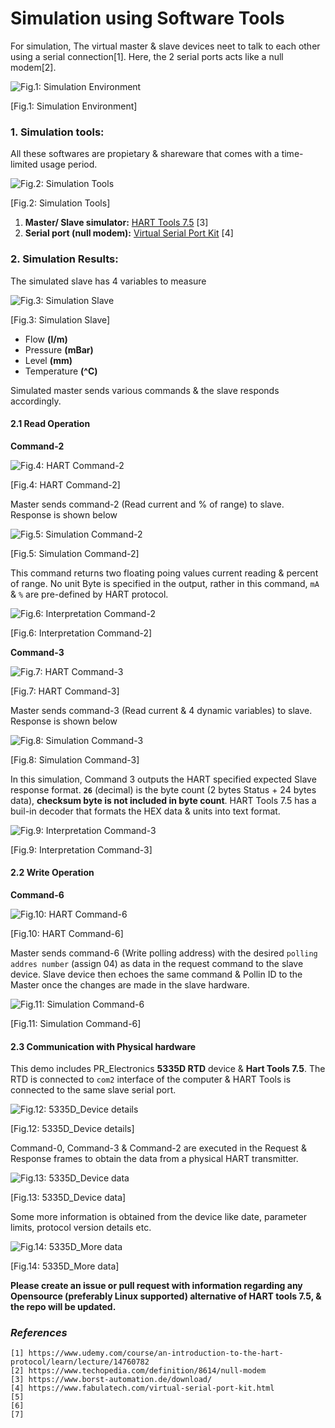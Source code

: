 # Simulation using Software Tools

For simulation, The virtual master & slave devices neet to talk to each other using a serial connection[1]. Here, the 2 serial ports acts like a null modem[2]. 

![Fig.1: Simulation Environment](https://github.com/biplabro/HART-Protocol-Internals/blob/main/02.%20Images/Simulation-Env.jpg)

[Fig.1: Simulation Environment]

### 1. Simulation tools:

All these softwares are propietary  & shareware that comes with a time-limited usage period.

![Fig.2: Simulation Tools](https://github.com/biplabro/HART-Protocol-Internals/blob/main/02.%20Images/Simulation%20Tools%20(Windows).jpg)

[Fig.2: Simulation Tools]

1. **Master/ Slave simulator:**  [HART Tools 7.5](https://www.borst-automation.de/download/) [3]
2. **Serial port (null modem):** [Virtual Serial Port Kit](https://www.fabulatech.com/virtual-serial-port-kit.html) [4]

### 2. Simulation Results:

The simulated slave has 4 variables to measure

![Fig.3: Simulation Slave](https://github.com/biplabro/HART-Protocol-Internals/blob/main/02.%20Images/Simulation-Slave.jpg)

[Fig.3: Simulation Slave]

- Flow **(l/m)**
- Pressure **(mBar)**
- Level **(mm)**
- Temperature **(^C)**

Simulated master sends various commands & the slave responds accordingly.

#### 2.1 Read Operation 

**Command-2**

![Fig.4: HART Command-2](https://github.com/biplabro/HART-Protocol-Internals/blob/main/02.%20Images/Command-2.jpg)

[Fig.4: HART Command-2]

Master sends command-2 (Read current and % of range) to slave. Response is shown below

![Fig.5: Simulation Command-2](https://github.com/biplabro/HART-Protocol-Internals/blob/main/02.%20Images/Simulation_Command-2_Hex.jpg)

[Fig.5: Simulation Command-2]

This command returns two floating poing values current reading & percent of range. No unit Byte is specified in the output, rather in this command, `mA` & `%` are pre-defined by HART protocol.

![Fig.6: Interpretation Command-2](https://github.com/biplabro/HART-Protocol-Internals/blob/main/02.%20Images/Simulation_Command-2_Formatted.jpg)

[Fig.6: Interpretation Command-2]

**Command-3**

![Fig.7: HART Command-3](https://github.com/biplabro/HART-Protocol-Internals/blob/main/02.%20Images/Command-3.jpg)

[Fig.7: HART Command-3]

Master sends command-3 (Read current & 4 dynamic variables) to slave. Response is shown below

![Fig.8: Simulation Command-3](https://github.com/biplabro/HART-Protocol-Internals/blob/main/02.%20Images/Simulation_Hexadecimal.jpg)

[Fig.8: Simulation Command-3]

In this simulation, Command 3 outputs the HART specified expected Slave response format. **`26`** (decimal) is the byte count (2 bytes Status + 24 bytes data), **checksum byte is not included in byte count**. HART Tools 7.5 has a buil-in decoder that formats the HEX data & units into text format.

![Fig.9: Interpretation Command-3](https://github.com/biplabro/HART-Protocol-Internals/blob/main/02.%20Images/Simulation_Decoded.jpg)

[Fig.9: Interpretation Command-3]

#### 2.2 Write Operation

**Command-6**

![Fig.10: HART Command-6](https://github.com/biplabro/HART-Protocol-Internals/blob/main/02.%20Images/Command-6.jpg)

[Fig.10: HART Command-6]

Master sends command-6 (Write polling address) with the desired `polling addres number` (assign 04) as data in the request command to the slave device. Slave device then echoes the same command & Pollin ID to the Master once the changes are made in the slave hardware.

![Fig.11: Simulation Command-6](https://github.com/biplabro/HART-Protocol-Internals/blob/main/02.%20Images/Simulation_Command-6.jpg)

[Fig.11: Simulation Command-6]

#### 2.3 Communication with Physical hardware

This demo includes PR_Electronics **5335D RTD** device & **Hart Tools 7.5**. The RTD is connected to `com2` interface of the computer & HART Tools is connected to the same slave serial port.

![Fig.12: 5335D_Device details](https://github.com/biplabro/HART-Protocol-Internals/blob/main/02.%20Images/Simulation_Instrument_detail%20.jpg)

[Fig.12: 5335D_Device details]

Command-0, Command-3 & Command-2 are executed in the Request & Response frames to obtain the data from a physical HART transmitter.

![Fig.13: 5335D_Device data](https://github.com/biplabro/HART-Protocol-Internals/blob/main/02.%20Images/Simulation_Instrument_data%20.jpg)

[Fig.13: 5335D_Device data]

Some more information is obtained from the device like date, parameter limits, protocol version details etc.

![Fig.14: 5335D_More data](https://github.com/biplabro/HART-Protocol-Internals/blob/main/02.%20Images/Simulation_Instrument_more_detail.jpg)

[Fig.14: 5335D_More data]


**Please create an issue or pull request with information regarding any Opensource (preferably Linux supported) alternative of HART tools 7.5, & the repo will be updated.**



### _References_

```
[1] https://www.udemy.com/course/an-introduction-to-the-hart-protocol/learn/lecture/14760782
[2] https://www.techopedia.com/definition/8614/null-modem
[3] https://www.borst-automation.de/download/
[4] https://www.fabulatech.com/virtual-serial-port-kit.html
[5] 
[6] 
[7] 
```

